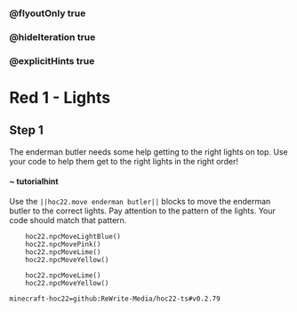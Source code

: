 ### @flyoutOnly true
### @hideIteration true
### @explicitHints true


# Red 1 - Lights

## Step 1
The enderman butler needs some help getting to the right lights on top. Use your code to help them get to the right lights in the right order!

#### ~ tutorialhint 
Use the ``||hoc22.move enderman butler||`` blocks to move the enderman butler to the correct lights. Pay attention to the pattern of the lights. Your code should match that pattern. 



```ghost
    hoc22.npcMoveLightBlue()
    hoc22.npcMovePink()
    hoc22.npcMoveLime()
    hoc22.npcMoveYellow()
```
```template
    hoc22.npcMoveLime() 
    hoc22.npcMoveYellow()
```
```package
minecraft-hoc22=github:ReWrite-Media/hoc22-ts#v0.2.79
```